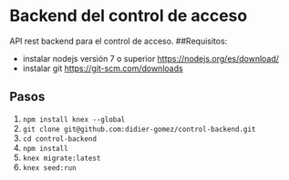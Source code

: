 # Backend del control de acceso
API rest backend para el control de acceso.
##Requisitos: 
+ instalar nodejs versión 7 o superior https://nodejs.org/es/download/
+ instalar git https://git-scm.com/downloads
## Pasos
  1. `npm install knex --global`
  2. `git clone git@github.com:didier-gomez/control-backend.git`
  3. `cd control-backend`
  4. `npm install`
  5.  `knex migrate:latest`
  6. `knex seed:run`

